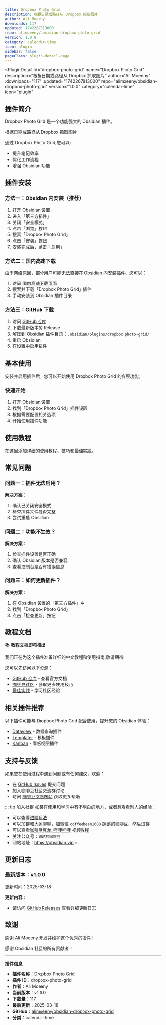 ```yaml
---
title: Dropbox Photo Grid
description: 根据日期或路径从 Dropbox 抓取图片
author: Ali Moeeny
downloads: 117
updated: 1742267813000
repo: alimoeeny/obsidian-dropbox-photo-grid
version: 1.0.0
category: calendar-time
icon: plugin
sidebar: false
pageClass: plugin-detail-page
---
```


<PluginDetail
  id="dropbox-photo-grid"
  name="Dropbox Photo Grid"
  description="根据日期或路径从 Dropbox 抓取图片"
  author="Ali Moeeny"
  :downloads="117"
  :updated="1742267813000"
  repo="alimoeeny/obsidian-dropbox-photo-grid"
  version="1.0.0"
  category="calendar-time"
  icon="plugin"
>

<!-- AUTO_GENERATED_START -->
## 插件简介

Dropbox Photo Grid 是一个功能强大的 Obsidian 插件。

根据日期或路径从 Dropbox 抓取图片

通过 Dropbox Photo Grid,您可以:

- 提升笔记效率
- 优化工作流程
- 增强 Obsidian 功能

<!-- AUTO_GENERATED_END -->

<!-- AUTO_GENERATED_START -->
## 插件安装

### 方法一：Obsidian 内安装（推荐）

1. 打开 Obsidian 设置
2. 进入「第三方插件」
3. 关闭「安全模式」
4. 点击「浏览」按钮
5. 搜索「Dropbox Photo Grid」
6. 点击「安装」按钮
7. 安装完成后，点击「启用」

### 方法二：国内高速下载

由于网络原因，部分用户可能无法直接在 Obsidian 内安装插件。您可以：

1. 访问 [国内高速下载页面](/zh/documentation/obsidian-plugins-download.html)
2. 搜索并下载「Dropbox Photo Grid」插件
3. 手动安装到 Obsidian 插件目录

### 方法三：GitHub 下载

1. 访问 [GitHub 仓库](https://github.com/alimoeeny/obsidian-dropbox-photo-grid)
2. 下载最新版本的 Release
3. 解压到 Obsidian 插件目录：`.obsidian/plugins/dropbox-photo-grid/`
4. 重启 Obsidian
5. 在设置中启用插件

## 基本使用

安装并启用插件后，您可以开始使用 Dropbox Photo Grid 的各项功能。

### 快速开始

1. 打开 Obsidian 设置
2. 找到「Dropbox Photo Grid」插件设置
3. 根据需要配置相关选项
4. 开始使用插件功能

<!-- AUTO_GENERATED_END -->

<!-- CUSTOM_CONTENT_START:tutorial -->
## 使用教程

在这里添加详细的使用教程、技巧和最佳实践。

<!-- CUSTOM_CONTENT_END:tutorial -->

<!-- SHARED_CONTENT_START -->
## 常见问题

### 问题一：插件无法启用？

**解决方案**：
1. 确认已关闭安全模式
2. 检查插件文件是否完整
3. 尝试重启 Obsidian

### 问题二：功能不生效？

**解决方案**：
1. 检查插件设置是否正确
2. 确认 Obsidian 版本是否兼容
3. 查看控制台是否有错误信息

### 问题三：如何更新插件？

**解决方案**：
1. 在 Obsidian 设置的「第三方插件」中
2. 找到「Dropbox Photo Grid」
3. 点击「检查更新」按钮

## 教程文档

📚 **教程文档即将推出**

我们正在为这个插件准备详细的中文教程和使用指南,敬请期待!

您可以先访问以下资源：
- [GitHub 仓库](https://github.com/alimoeeny/obsidian-dropbox-photo-grid) - 查看官方文档
- [咖啡豆社区](/zh/bases/) - 获取更多使用技巧
- [最佳实践](/zh/best-practices/) - 学习社区经验

## 相关插件推荐

以下插件可能与 Dropbox Photo Grid 配合使用，提升您的 Obsidian 体验：

- [Dataview](/zh/plugins/dataview.html) - 数据查询插件
- [Templater](/zh/plugins/templater-obsidian.html) - 模板插件
- [Kanban](/zh/plugins/obsidian-kanban.html) - 看板视图插件

## 支持与反馈

如果您在使用过程中遇到问题或有任何建议，欢迎：

- 在 [GitHub Issues](https://github.com/alimoeeny/obsidian-dropbox-photo-grid/issues) 提交问题
- 加入咖啡豆社区交流群讨论
- 访问 [咖啡豆文档网站](https://obsidian.vip) 获取更多帮助

::: tip 加入社群
如果在使用和学习中有不明白的地方，或者想看看别人的经验：
- 可以查看[进阶用法](/zh/advanced)
- 可以加群和大家聊聊，加微信 `coffeebean1688` 蹦跶的咖啡豆，然后进群
- 可以查看[咖啡豆豆龙_哔哩哔哩](https://space.bilibili.com/618777356) 视频教程
- 关注公众号：`蹦跶的咖啡豆`
- 网站地址：https://obsidian.vip
:::
<!-- SHARED_CONTENT_END -->

<!-- AUTO_GENERATED_START -->
## 更新日志

### 最新版本：v1.0.0

更新时间：2025-03-18

**更新内容**：
- 请访问 [GitHub Releases](https://github.com/alimoeeny/obsidian-dropbox-photo-grid/releases) 查看详细更新日志

## 致谢

感谢 Ali Moeeny 开发并维护这个优秀的插件！

感谢 Obsidian 社区的所有贡献者！

---

**插件信息**
- **插件名称**：Dropbox Photo Grid
- **插件 ID**：dropbox-photo-grid
- **作者**：Ali Moeeny
- **当前版本**：v1.0.0
- **下载量**：117
- **最后更新**：2025-03-18
- **GitHub**：[alimoeeny/obsidian-dropbox-photo-grid](https://github.com/alimoeeny/obsidian-dropbox-photo-grid)
- **分类**：calendar-time
<!-- AUTO_GENERATED_END -->

</PluginDetail>

